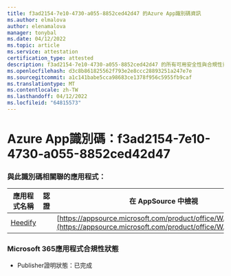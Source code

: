 ```yaml
---
title: f3ad2154-7e10-4730-a055-8852ced42d47 的Azure App識別碼資訊
ms.author: elmalova
author: elenamalova
manager: tonybal
ms.date: 04/12/2022
ms.topic: article
ms.service: attestation
certification_type: attested
description: f3ad2154-7e10-4730-a055-8852ced42d47 的所有可用安全性與合規性資訊。
ms.openlocfilehash: d3c8b861825562f793e2e8ccc28893251a247e7e
ms.sourcegitcommit: a1c141babe5cca98683ce1378f956c5955fb9caf
ms.translationtype: MT
ms.contentlocale: zh-TW
ms.lasthandoff: 04/12/2022
ms.locfileid: "64815573"
---
```

# <a name="azure-app-id-f3ad2154-7e10-4730-a055-8852ced42d47"></a>Azure App識別碼：f3ad2154-7e10-4730-a055-8852ced42d47


### <a name="apps-associated-with-this-id"></a>與此識別碼相關聯的應用程式：
| **應用程式名稱** | **認證** | **在 AppSource 中檢視** |
|--------------|---------------|-----------------------|
| [Heedify](../forward/WA200003512.md) |  | [https://appsource.microsoft.com/product/office/WA200003512](https://appsource.microsoft.com/product/office/WA200003512) |

### <a name="microsoft-365-app-compliance-status"></a>Microsoft 365應用程式合規性狀態
- Publisher證明狀態：已完成
